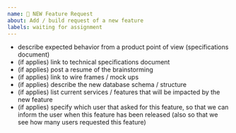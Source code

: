 ```yaml
---
name: 📑 NEW Feature Request
about: Add / build request of a new feature
labels: waiting for assignment
---
```


<!-- Requirements: please go through this checklist before opening a new issue -->

* describe expected behavior from a product point of view (specifications document)
* (if applies) link to technical specifications document
* (if applies) post a resume of the brainstorming
* (if applies) link to wire frames / mock ups
* (if applies) describe the new database schema / structure
* (if applies) list current services / features that will be impacted by the new feature
* (if applies) specify which user that asked for this feature, so that we can inform the user when this feature has been released (also so that we see how many users requested this feature)